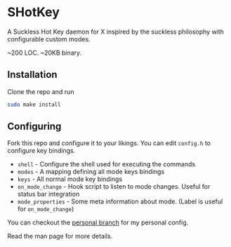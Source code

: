 # SHotKey
A Suckless Hot Key daemon for X inspired by the suckless philosophy with configurable custom modes.

~200 LOC. ~20KB binary.


## Installation
Clone the repo and run
```bash
sudo make install
```


## Configuring
Fork this repo and configure it to your likings.
You can edit `config.h` to configure key bindings.

* `shell` - Configure the shell used for executing the commands
* `modes` - A mapping defining all mode keys bindings
* `keys` - All normal mode key bindings
* `on_mode_change` - Hook script to listen to mode changes. Useful for status bar integration
* `mode_properties` - Some meta information about mode. (Label is useful for `on_mode_change`)

You can checkout the [personal branch](https://github.com/phenax/shotkey/tree/personal) for my personal config.

Read the man page for more details.
